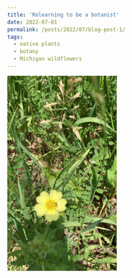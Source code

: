 ```yaml
---
title: 'Relearning to be a botanist'
date: 2022-07-01
permalink: /posts/2022/07/blog-post-1/
tags:
  - native plants
  - botany
  - Michigan wildflowers
---
```


<img src="https://github.com/hdquemada/images/blob/main/IMG_4480.JPG" alt="Potentilla recta" width="50%">
